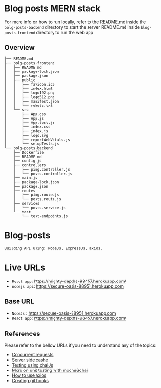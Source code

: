 # Blog posts MERN stack
For more info on how to run locally, refer to the README.md inside the `bolg-posts-backend` directory to start the server README.md inside `blog-posts-frontend` directory to run the web app

## Overview
```
├── README.md
├── bolg-posts-frontend
│   ├── README.md
│   ├── package-lock.json
│   ├── package.json
│   ├── public
│   │   ├── favicon.ico
│   │   ├── index.html
│   │   ├── logo192.png
│   │   ├── logo512.png
│   │   ├── manifest.json
│   │   └── robots.txt
│   └── src
│       ├── App.css
│       ├── App.js
│       ├── App.test.js
│       ├── index.css
│       ├── index.js
│       ├── logo.svg
│       ├── reportWebVitals.js
│       └── setupTests.js
└── bolg-posts-backend
    ├── Dockerfile
    ├── README.md
    ├── config.js
    ├── controllers
    │   ├── ping.controller.js
    │   └── posts.controller.js
    ├── main.js
    ├── package-lock.json
    ├── package.json
    ├── routes
    │   ├── ping.route.js
    │   └── posts.route.js
    ├── services
    │   └── posts.service.js
    └── test
        └── test-endpoints.js
```

# Blog-posts
```
Building API using: NodeJs, ExpressJs, axios.

```

# Live URLs
* `React app`: https://mighty-depths-98457.herokuapp.com/
* `nodejs api`: https://secure-oasis-88951.herokuapp.com


## Base URL
* `NodeJs` : https://secure-oasis-88951.herokuapp.com
* `React app`: https://mighty-depths-98457.herokuapp.com/

## References
Please refer to the bellow URLs if you need to understand any of the topics:
- [Concurrent requests](https://www.storyblok.com/tp/how-to-send-multiple-requests-using-axios)
- [Server side cashe](https://www.npmjs.com/package/apicache)
- [Testing using chaiJs](https://www.chaijs.com/)
- [More on unit testing with mocha&chai](https://buddy.works/guides/how-automate-nodejs-unit-tests-with-mocha-chai)
- [How to use axios](https://blog.logrocket.com/how-to-make-http-requests-like-a-pro-with-axios/)
- [Creating git hooks](https://stackoverflow.com/questions/34618950/git-ignore-git-folder)